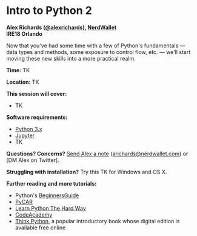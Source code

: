 # Intro to Python 2
**Alex Richards ([@alexrichards](https://www.twitter.com/alexrichards)), [NerdWallet](https://www.nerdwallet.com/blog/nerdwallet-investigative-journalism/)**<br/>
**IRE18 Orlando**

Now that you've had some time with a few of Python's fundamentals — data types and methods, some exposure to control flow, etc. — we'll start moving these new skills into a more practical realm.

**Time:** TK

**Location:** TK

**This session will cover:**

- TK

**Software requirements:**

- [Python 3.x](https://www.python.org/)
- [Jupyter](http://jupyter.org/)
- TK

**Questions? Concerns?** [Send Alex a note](mailto:arichards@nerdwallet.com) (arichards@nerdwallet.com) or [DM Alex on Twitter].

**Struggling with installation?** Try this TK for Windows and OS X.

**Further reading and more tutorials:**

- Python's [BeginnersGuide](https://wiki.python.org/moin/BeginnersGuide/Programmers)
- [PyCAR](https://github.com/ireapps/pycar)
- [Learn Python The Hard Way](https://learnpythonthehardway.org/book/)
- [CodeAcademy](https://www.codecademy.com/learn/python)
- [Think Python](http://greenteapress.com/wp/think-python-2e/), a popular introductory book whose digital edition is available free online

